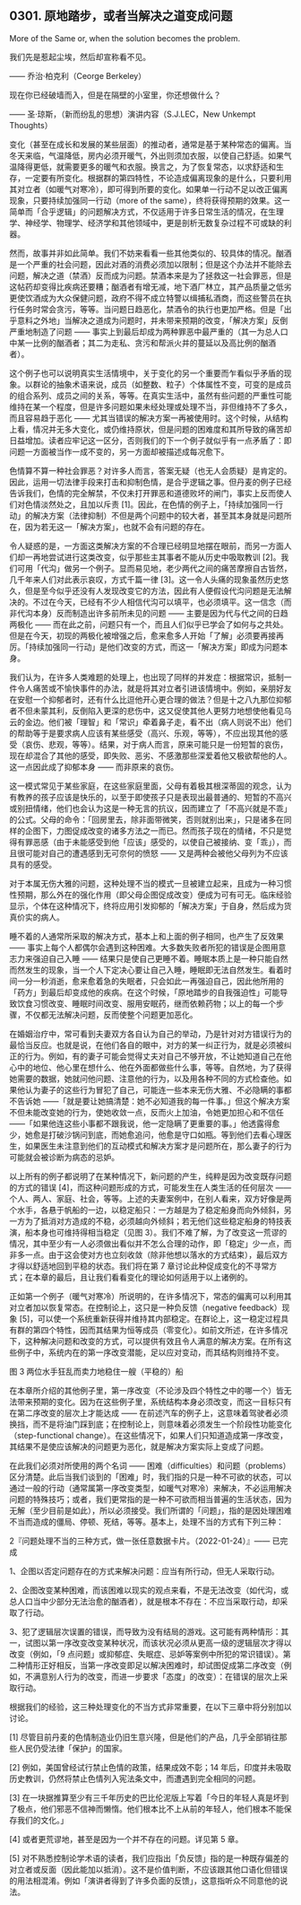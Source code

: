 ## 0301. 原地踏步，或者当解决之道变成问题

More of the Same or, when the solution becomes the problem.

我们先是惹起尘埃，然后却宣称看不见。

—— 乔治·柏克利（Ceorge Berkeley）

现在你已经破墙而入，但是在隔壁的小室里，你还想做什么？

—— 圣·琼斯，（新而纷乱的思想）演讲内容（S.J.LEC，New Unkempt Thoughts）

变化（甚至在成长和发展的某些层面）的推动者，通常是基于某种常态的偏离。当冬天来临，气温降低，房内必须开暖气，外出则须加衣服，以使自己舒适。如果气温降得更低，就需要更多的暖气和衣服。换言之，为了恢复常态，以求舒适和生存，一定要有所变化。根据群的第四特性，不论造成偏离现象的是什么，只要利用其对立者（如暖气对寒冷），即可得到所要的变化。如果单一行动不足以改正偏离现象，只要持续加强同一行动（more of the same），终将获得预期的效果。这一简单而「合乎逻辑」的问题解决方式，不仅适用于许多日常生活的情况，在生理学、神经学、物理学、经济学和其他领域中，更是剖析无数复杂过程不可或缺的利器。

然而，故事并非如此简单。我们不妨来看看一些其他类似的、较具体的情况。酗酒是一个严重的社会问题，因此对酒的消费必须加以限制；但是这个办法并不能除去问题，解决之道（禁酒）反而成为问题。禁酒本来是为了拯救这一社会罪恶，但是这帖药却变得比疾病还要糟；酗酒者有增无减，地下酒厂林立，其产品质量之低劣更使饮酒成为大众保健问题，政府不得不成立特警以缉捕私酒商，而这些警员在执行任务时常会贪污，等等。当问题日趋恶化，禁酒令的执行也更加严格。但是「出乎意料之外地」当解决之道成为问题时，并未带来预期的改变，「解决方案」反倒严重地制造了问题 —— 事实上到最后却成为两种罪恶中最严重的（其一为总人口中某一比例的酗酒者；其二为走私、贪污和帮派火并的蔓延以及高比例的酗酒者）。

这个例子也可以说明真实生活情境中，关于变化的另一个重要而乍看似乎矛盾的现象。以群论的抽象术语来说，成员（如整数、粒子）个体属性不变，可变的是成员的组合系列、成员之间的关系，等等。在真实生活中，虽然有些问题的严重性可能维持在某一个程度，但是许多问题如果未经处理或处理不当，非但维持不了多久，而且容易趋于恶化 —— 尤其当错误的解决方案一再被使用时。这个时候，从结构上看，情况并无多大变化，或仍维持原状，但是问题的困难度和其所导致的痛苦却日益增加。读者应牢记这一区分，否则我们的下一个例子就似乎有一点矛盾了：即问题一方面被当作一成不变的，另一方面却被描述成每况愈下。

色情算不算一种社会罪恶？对许多人而言，答案无疑（也无人会质疑）是肯定的。因此，运用一切法律手段来打击和抑制色情，是合乎逻辑之事。但丹麦的例子已经告诉我们，色情的完全解禁，不仅未打开罪恶和道德败坏的闸门，事实上反而使人们对色情淡然处之，且加以斥责 [1]。因此，在色情的例子上，「持续加强同一行动」的解决方案（法律抑制）不但是两个问题中的较大者，甚至其本身就是问题所在，因为若无这一「解决方案」，也就不会有问题的存在。

令人疑惑的是，一方面这类解决方案的不合理已经明显地摆在眼前，而另一方面人们却一再地尝试进行这类改变，似乎那些主其事者不能从历史中吸取教训 [2]。我们可用「代沟」做另一个例子。显而易见地，老少两代之间的痛苦摩擦自古皆然，几千年来人们对此表示哀叹，方式千篇一律 [3]。这一令人头痛的现象虽然历史悠久，但是至今似乎还没有人发现改变它的方法，因此有人便假设代沟问题是无法解决的。不过在今天，已经有不少人相信代沟可以填平，也必须填平。这一信念（而非代沟本身）反而制造出许多前所未见的问题 —— 主要是因为代与代之间的日趋两极化 —— 而在此之前，问题只有一个，而且人们似乎已学会了如何与之共处。但是在今天，初现的两极化被增强之后，愈来愈多人开始「了解」必须要再接再厉。「持续加强同一行动」是他们改变的方式，而这一「解决方案」即成为问题本身。

我们认为，在许多人类难题的处理上，也出现了同样的并发症：根据常识，抵制一件令人痛苦或不愉快事件的办法，就是将其对立者引进该情境中。例如，亲朋好友在安慰一个抑郁者时，还有什么比逗他开心更合理的做法？但是十之八九那位抑郁者不但未蒙其利，反倒陷入更深的悲伤中，这又促使其他人更努力地想使他看见乌云的金边。他们被「理智」和「常识」牵着鼻子走，看不出（病人则说不出）他们的帮助等于是要求病人应该有某些感受（高兴、乐观，等等），不应出现其他的感受（哀伤、悲观，等等）。结果，对于病人而言，原来可能只是一份短暂的哀伤，现在却混合了其他的感受，即失败、恶劣、不感激那些深爱着他又极欲帮他的人。这一点因此成了抑郁本身 —— 而非原来的哀伤。

这一模式常见于某些家庭，在这些家庭里面，父母有着极其根深蒂固的观念，认为有教养的孩子应该是快乐的，以至于即使孩子只是表现出最普通的、短暂的不高兴或别扭情绪，他们也会认为这是一种无言的抗议，因而建立了「不高兴就是不乖」的公式。父母的命令：「回房里去，除非面带微笑，否则就别出来」，只是诸多在同样的企图下，力图促成改变的诸多方法之一而已。然而孩子现在的情绪，不只是觉得有罪恶感（由于未能感受到他「应该」感受的，以使自己被接纳、变「乖」），而且很可能对自己的遭遇感到无可奈何的愤怒 —— 又是两种会被他父母列为不应该具有的感受。

对于本属无伤大雅的问题，这种处理不当的模式一旦被建立起来，且成为一种习惯性预期，那么外在的强化作用（即父母企图促成改变）便成为可有可无。临床经验显示，个体在这种情况下，终将应用引发抑郁的「解决方案」于自身，然后成为货真价实的病人。

睡不着的人通常所采取的解决方式，基本上和上面的例子相同，也产生了反效果 —— 事实上每个人都偶尔会遇到这种困难。大多数失败者所犯的错误是企图用意志力来强迫自己入睡 —— 结果只是使自己更睡不着。睡眠本质上是一种只能自然而然发生的现象，当一个人下定决心要让自己入睡，睡眠即无法自然发生。看着时间一分一秒消逝，愈来愈着急的失眠者，只会如此一再强迫自己，因此他所用的「药方」到最后却变成他的疾病。在这个时候，「原地踏步的自我强迫性」可能导致饮食习惯改变、睡眠时间改变、服用安眠药，继而依赖药物；以上的每一个步骤，不仅都无法解决问题，反而使整个问题更加恶化。

在婚姻治疗中，常可看到夫妻双方各自认为自己的举动，乃是针对对方错误行为的最恰当反应。也就是说，在他们各自的眼中，对方的某一纠正行为，就是必须被纠正的行为。例如，有的妻子可能会觉得丈夫对自己不够开放，不让她知道自己在他心中的地位、他心里在想什么、他在外面都做些什么事，等等。自然地，为了获得她需要的数据，她就问他问题、注意他的行为，以及用各种不同的方式检查他。如果他认为妻子的这些行为冒犯了自己，可能连一些本来无伤大雅、不必隐瞒的事都不告诉她 ——「就是要让她搞清楚：她不必知道我的每一件事。」但这个解决方案不但未能改变她的行为，使她收敛一点，反而火上加油，令她更加担心和不信任 ——「如果他连这些小事都不跟我说，他一定隐瞒了更重要的事。」他透露得愈少，她愈是打破沙锅问到底，而她愈追问，他愈是守口如瓶。等到他们去看心理医生，如果医生未注意到他们的互动模式和解决方案才是问题所在，那么妻子的行为可能就会被诊断为病态的忌妒。

以上所有的例子都说明了在某种情况下，新问题的产生，纯粹是因为改变既存问题的方式的错误 [4]，而这种问题形成的方式，可能发生在人类生活的任何层次 —— 个人、两人、家庭、社会，等等。上述的夫妻案例中，在别人看来，双方好像是两个水手，各悬于帆船的一边，以稳定船只：一方越是为了稳定船身而向外倾斜，另一方为了抵消对方造成的不稳，必须越向外倾斜；若无他们这些稳定船身的特技表演，船本身也可维持得相当稳定（见图 3）。我们不难了解，为了改变这一荒谬的情况，其中至少有一人必须做出看似并不怎么合理的动作，即「稳定」少一点，而非多一点。由于这会使对方也立刻收敛（除非他想以落水的方式结束），最后双方才得以舒适地回到平稳的状态。我们将在第 7 章讨论此种促成变化的不寻常方式；在本章的最后，且让我们看看变化的理论如何适用于以上诸例的。

正如第一个例子（暖气对寒冷）所说明的，在许多情况下，常态的偏离可以利用其对立者加以恢复常态。在控制论上，这只是一种负反馈（negative feedback）现象 [5]，可以使一个系统重新获得并维持其内部稳定。在群论上，这一稳定过程具有群的第四个特性，因而其结果为恒等成员（零变化）。如前文所述，在许多情况下，这种解决问题和改变的方式，可以提供有效且令人满意的解决方案。在所有这些例子中，系统内在的第一序改变潜能，足以应对变动，而其结构则维持不变。

图 3 两位水手狂乱而卖力地稳住一艘（平稳的）船

在本章所介绍的其他例子里，第一序改变（不论涉及四个特性之中的哪一个）皆无法带来预期的变化。因为在这些例子里，系统结构本身必须改变，而这一目标只有在第二序改变的层次上才能达成 —— 在前述汽车的例子上，这意味着驾驶者必须换挡，而不是将油门踩到底；在控制论上，则意味着必须发生一个阶段性功能变化（step-functional change）。在这些情况下，如果人们只知道造成第一序改变，其结果不是使应该解决的问题更为恶化，就是解决方案实际上变成了问题。

在此我们必须对所使用的两个名词 —— 困难（difficulties）和问题（problems）区分清楚。此后当我们谈到的「困难」时，我们指的只是一种不可欲的状态，可以通过一般的行动（通常属第一序改变类型，如暖气对寒冷）来解决，不必运用解决问题的特殊技巧；或者，我们更常指的是一种不可欲而相当普遍的生活状态，因为无解（至少目前是如此），所以必须接受。我们所谓的「问题」，指的是因处理困难不当而造成的僵局、停顿、死结，等等。基本上，处理不当的方式有下列三种：

2『问题处理不当的三种方式，做一张任意数据卡片。（2022-01-24）』—— 已完成

1、企图以否定问题存在的方式来解决问题：应当有所行动，但无人采取行动。

2、企图改变某种困难，而该困难以现实的观点来看，不是无法改变（如代沟，或总人口当中少部分无法治愈的酗酒者），就是根本不存在：不应当采取行动，却采取了行动。

3、犯了逻辑层次误置的错误，而导致为没有结局的游戏。这可能有两种情形：其一，试图以第一序改变改变某种状况，而该状况必须从更高一级的逻辑层次才得以改变（例如，「9 点问题」或抑郁症、失眠症、忌妒等案例中所犯的常识错误）。第二种情形正好相反，当第一序改变即足以解决困难时，却试图促成第二序改变（例如，不满意别人行为的改变，而进一步要求「态度」的改变）：在错误的层次上采取行动。

根据我们的经验，这三种处理变化的不当方式非常重要，在以下三章中将分别加以讨论。

[1] 尽管目前丹麦的色情制造业仍旧生意兴隆，但是他们的产品，几乎全部销往那些人民仍受法律「保护」的国家。

[2] 例如，美国曾经试行禁止色情的政策，结果成效不彰；14 年后，印度并未吸取历史教训，仍然将禁止色情列入宪法条文中，而遭遇到完全相同的问题。

[3] 在一块据推算至少有三千年历史的巴比伦泥版上写着「今日的年轻人真是坏到了极点，他们邪恶不信神而懒惰。他们根本比不上从前的年轻人，他们根本不能保存我们的文化。」

[4] 或者更荒谬地，甚至是因为一个并不存在的问题。详见第 5 章。

[5] 对不熟悉控制论学术语的读者，我们应指出「负反馈」指的是一种既存偏差的对立者或反面（因此能加以抵消）。这不是价值判断，不应该跟其他口语化但错误的用法相混淆。例如「演讲者得到了许多负面的反馈」，这意指听众不同意他的说法。